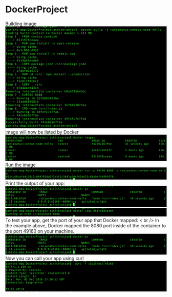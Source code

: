 # DockerProject
Building image <br />
![alt tag](https://raw.githubusercontent.com/i143code/DockerProject/master/public/img/Screen%20Shot%202016-12-05%20at%206.17.43%20PM.png)
<br />
 image will now be listed by Docker <br />
![alt tag](https://github.com/i143code/DockerProject/blob/master/public/img/Screen%20Shot%202016-12-05%20at%206.18.26%20PM.png)
<br />
Run the image <br />
![alt tag](https://github.com/i143code/DockerProject/blob/master/public/img/Screen%20Shot%202016-12-05%20at%206.19.01%20PM.png)
<br />
Print the output of your app: <br />
![alt tag](https://raw.githubusercontent.com/i143code/DockerProject/master/public/img/Screen%20Shot%202016-12-05%20at%206.19.19%20PM.png)
<br />
![alt tag](https://raw.githubusercontent.com/i143code/DockerProject/master/public/img/Screen%20Shot%202016-12-05%20at%206.19.47%20PM.png)
<br />
To test your app, get the port of your app that Docker mapped: < br />
In the example above, Docker mapped the 8080 port inside of the container to the port 49160 on your machine. <br />
![alt tag](https://raw.githubusercontent.com/i143code/DockerProject/master/public/img/Screen%20Shot%202016-12-05%20at%206.19.19%20PM.png)
<br />
Now you can call your app using curl <br />
![alt tag](https://raw.githubusercontent.com/i143code/DockerProject/master/public/img/Screen%20Shot%202016-12-05%20at%206.20.17%20PM.png)
